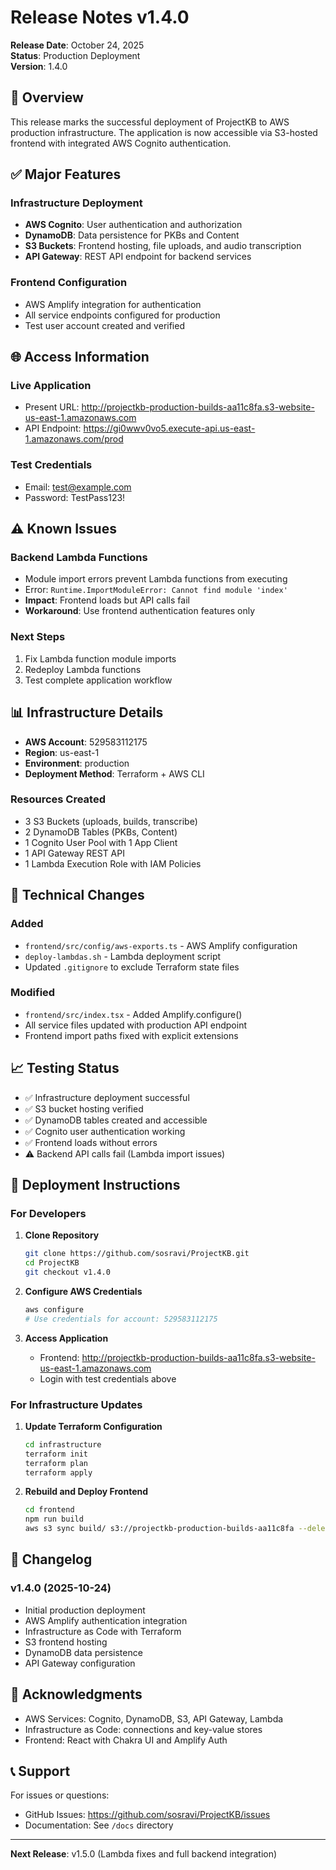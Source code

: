 # Release Notes v1.4.0

**Release Date**: October 24, 2025  
**Status**: Production Deployment  
**Version**: 1.4.0

## 🎉 Overview

This release marks the successful deployment of ProjectKB to AWS production infrastructure. The application is now accessible via S3-hosted frontend with integrated AWS Cognito authentication.

## ✅ Major Features

### Infrastructure Deployment
- **AWS Cognito**: User authentication and authorization
- **DynamoDB**: Data persistence for PKBs and Content
- **S3 Buckets**: Frontend hosting, file uploads, and audio transcription
- **API Gateway**: REST API endpoint for backend services

### Frontend Configuration
- AWS Amplify integration for authentication
- All service endpoints configured for production
- Test user account created and verified

## 🌐 Access Information

### Live Application
- Present URL: http://projectkb-production-builds-aa11c8fa.s3-website-us-east-1.amazonaws.com
- API Endpoint: https://gi0wwv0vo5.execute-api.us-east-1.amazonaws.com/prod

### Test Credentials
- Email: test@example.com
- Password: TestPass123!

## ⚠️ Known Issues

### Backend Lambda Functions
- Module import errors prevent Lambda functions from executing
- Error: `Runtime.ImportModuleError: Cannot find module 'index'`
- **Impact**: Frontend loads but API calls fail
- **Workaround**: Use frontend authentication features only

### Next Steps
1. Fix Lambda function module imports
2. Redeploy Lambda functions
3. Test complete application workflow

## 📊 Infrastructure Details

- **AWS Account**: 529583112175
- **Region**: us-east-1
- **Environment**: production
- **Deployment Method**: Terraform + AWS CLI

### Resources Created
- 3 S3 Buckets (uploads, builds, transcribe)
- 2 DynamoDB Tables (PKBs, Content)
- 1 Cognito User Pool with 1 App Client
- 1 API Gateway REST API
- 1 Lambda Execution Role with IAM Policies

## 🔧 Technical Changes

### Added
- `frontend/src/config/aws-exports.ts` - AWS Amplify configuration
- `deploy-lambdas.sh` - Lambda deployment script
- Updated `.gitignore` to exclude Terraform state files

### Modified
- `frontend/src/index.tsx` - Added Amplify.configure()
- All service files updated with production API endpoint
- Frontend import paths fixed with explicit extensions

## 📈 Testing Status

- ✅ Infrastructure deployment successful
- ✅ S3 bucket hosting verified
- ✅ DynamoDB tables created and accessible
- ✅ Cognito user authentication working
- ✅ Frontend loads without errors
- ⚠️ Backend API calls fail (Lambda import issues)

## 🚀 Deployment Instructions

### For Developers

1. **Clone Repository**
   ```bash
   git clone https://github.com/sosravi/ProjectKB.git
   cd ProjectKB
   git checkout v1.4.0
   ```

2. **Configure AWS Credentials**
   ```bash
   aws configure
   # Use credentials for account: 529583112175
   ```

3. **Access Application**
   - Frontend: http://projectkb-production-builds-aa11c8fa.s3-website-us-east-1.amazonaws.com
   - Login with test credentials above

### For Infrastructure Updates

1. **Update Terraform Configuration**
   ```bash
   cd infrastructure
   terraform init
   terraform plan
   terraform apply
   ```

2. **Rebuild and Deploy Frontend**
   ```bash
   cd frontend
   npm run build
   aws s3 sync build/ s3://projectkb-production-builds-aa11c8fa --delete
   ```

## 📝 Changelog

### v1.4.0 (2025-10-24)
- Initial production deployment
- AWS Amplify authentication integration
- Infrastructure as Code with Terraform
- S3 frontend hosting
- DynamoDB data persistence
- API Gateway configuration

## 🙏 Acknowledgments

- AWS Services: Cognito, DynamoDB, S3, API Gateway, Lambda
- Infrastructure as Code: connections and key-value stores
- Frontend: React with Chakra UI and Amplify Auth

## 📞 Support

For issues or questions:
- GitHub Issues: https://github.com/sosravi/ProjectKB/issues
- Documentation: See `/docs` directory

---

**Next Release**: v1.5.0 (Lambda fixes and full backend integration)

